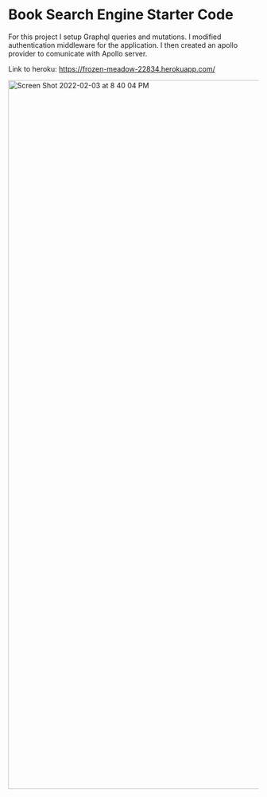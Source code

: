 # Book Search Engine Starter Code

For this project I setup Graphql queries and mutations. I modified authentication middleware for the application. I then created an apollo provider to comunicate with Apollo server. 

Link to heroku: https://frozen-meadow-22834.herokuapp.com/

<img width="1426" alt="Screen Shot 2022-02-03 at 8 40 04 PM" src="https://user-images.githubusercontent.com/88006211/152458359-c720d51f-bdcb-4805-8776-0d6c6b515251.png">




